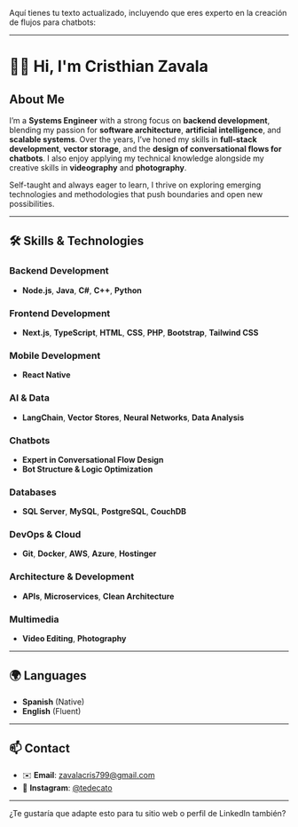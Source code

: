 Aquí tienes tu texto actualizado, incluyendo que eres experto en la creación de flujos para chatbots:

---

# 👨‍💻 Hi, I'm **Cristhian Zavala**  

## About Me  
I’m a **Systems Engineer** with a strong focus on **backend development**, blending my passion for **software architecture**, **artificial intelligence**, and **scalable systems**. Over the years, I’ve honed my skills in **full-stack development**, **vector storage**, and the **design of conversational flows for chatbots**. I also enjoy applying my technical knowledge alongside my creative skills in **videography** and **photography**.

Self-taught and always eager to learn, I thrive on exploring emerging technologies and methodologies that push boundaries and open new possibilities.

---

## 🛠️ Skills & Technologies  
### **Backend Development**  
- **Node.js**, **Java**, **C#**, **C++**, **Python**

### **Frontend Development**  
- **Next.js**, **TypeScript**, **HTML**, **CSS**, **PHP**, **Bootstrap**, **Tailwind CSS**

### **Mobile Development**  
- **React Native**

### **AI & Data**  
- **LangChain**, **Vector Stores**, **Neural Networks**, **Data Analysis**

### **Chatbots**  
- **Expert in Conversational Flow Design**  
- **Bot Structure & Logic Optimization**

### **Databases**  
- **SQL Server**, **MySQL**, **PostgreSQL**, **CouchDB**

### **DevOps & Cloud**  
- **Git**, **Docker**, **AWS**, **Azure**, **Hostinger**

### **Architecture & Development**  
- **APIs**, **Microservices**, **Clean Architecture**

### **Multimedia**  
- **Video Editing**, **Photography**

---

## 🌍 Languages  
- **Spanish** (Native)  
- **English** (Fluent)

---

## 📫 Contact  
- ✉️ **Email**: [zavalacris799@gmail.com](mailto:zavalacris799@gmail.com)  
- 📸 **Instagram**: [@tedecato](https://www.instagram.com/tedecato/)

---

¿Te gustaría que adapte esto para tu sitio web o perfil de LinkedIn también?
